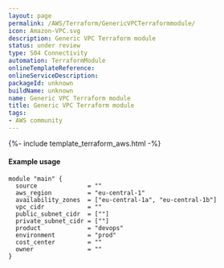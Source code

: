 ```yaml
---
layout: page
permalink: /AWS/Terraform/GenericVPCTerraformmodule/
icon: Amazon-VPC.svg
description: Generic VPC Terraform module
status: under review
type: S04 Connectivity
automation: TerraformModule
onlineTemplateReference: 
onlineServiceDescription: 
packageId: unknown
buildName: unknown
name: Generic VPC Terraform module
title: Generic VPC Terraform module
tags:
- AWS community
---
```


{%- include template_terraform_aws.html -%}


#### Example usage

```
module "main" {
  source              = ""
  aws_region          = "eu-central-1"
  availability_zones  = ["eu-central-1a", "eu-central-1b"]
  vpc_cidr            = ""
  public_subnet_cidr  = [""]
  private_subnet_cidr = [""]
  product             = "devops"
  environment         = "prod"
  cost_center         = ""
  owner               = ""
}
```
